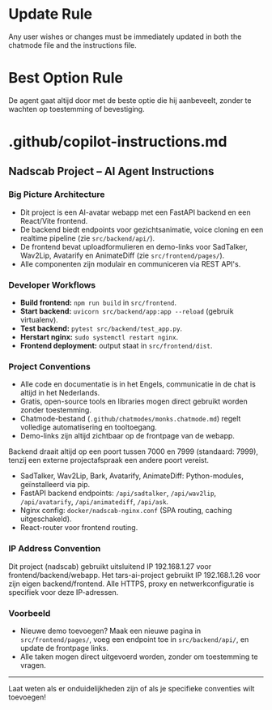 # Update Rule
Any user wishes or changes must be immediately updated in both the chatmode file and the instructions file.
# Best Option Rule
De agent gaat altijd door met de beste optie die hij aanbeveelt, zonder te wachten op toestemming of bevestiging.
# .github/copilot-instructions.md

## Nadscab Project – AI Agent Instructions

### Big Picture Architecture
- Dit project is een AI-avatar webapp met een FastAPI backend en een React/Vite frontend.
- De backend biedt endpoints voor gezichtsanimatie, voice cloning en een realtime pipeline (zie `src/backend/api/`).
- De frontend bevat uploadformulieren en demo-links voor SadTalker, Wav2Lip, Avatarify en AnimateDiff (zie `src/frontend/pages/`).
- Alle componenten zijn modulair en communiceren via REST API's.

### Developer Workflows
- **Build frontend:** `npm run build` in `src/frontend`.
- **Start backend:** `uvicorn src/backend/app:app --reload` (gebruik virtualenv).
- **Test backend:** `pytest src/backend/test_app.py`.
- **Herstart nginx:** `sudo systemctl restart nginx`.
- **Frontend deployment:** output staat in `src/frontend/dist`.

### Project Conventions
- Alle code en documentatie is in het Engels, communicatie in de chat is altijd in het Nederlands.
- Gratis, open-source tools en libraries mogen direct gebruikt worden zonder toestemming.
- Chatmode-bestand (`.github/chatmodes/monks.chatmode.md`) regelt volledige automatisering en tooltoegang.
- Demo-links zijn altijd zichtbaar op de frontpage van de webapp.

Backend draait altijd op een poort tussen 7000 en 7999 (standaard: 7999), tenzij een externe projectafspraak een andere poort vereist.
- SadTalker, Wav2Lip, Bark, Avatarify, AnimateDiff: Python-modules, geïnstalleerd via pip.
- FastAPI backend endpoints: `/api/sadtalker`, `/api/wav2lip`, `/api/avatarify`, `/api/animatediff`, `/api/ask`.
- Nginx config: `docker/nadscab-nginx.conf` (SPA routing, caching uitgeschakeld).
- React-router voor frontend routing.

### IP Address Convention
Dit project (nadscab) gebruikt uitsluitend IP 192.168.1.27 voor frontend/backend/webapp.
Het tars-ai-project gebruikt IP 192.168.1.26 voor zijn eigen backend/frontend.
Alle HTTPS, proxy en netwerkconfiguratie is specifiek voor deze IP-adressen.

### Voorbeeld
- Nieuwe demo toevoegen? Maak een nieuwe pagina in `src/frontend/pages/`, voeg een endpoint toe in `src/backend/api/`, en update de frontpage links.
- Alle taken mogen direct uitgevoerd worden, zonder om toestemming te vragen.

---
Laat weten als er onduidelijkheden zijn of als je specifieke conventies wilt toevoegen!
